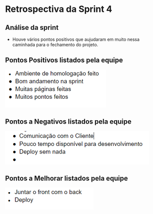# Retrospectiva da Sprint 4

## Análise da sprint

- Houve vários pontos positivos que aujudaram em muito nessa caminhada para o fechamento do projeto.

## Pontos Positivos listados pela equipe

![Pontos Positivos](../../imgs/retros/sprint5/pontos-positivos.png)

## Pontos a Negativos listados pela equipe

![Pontos a Negativos](../../imgs/retros/sprint5/pontos-negativos.png)

## Pontos a Melhorar listados pela equipe

![Pontos a Melhorar](../../imgs/retros/sprint5/a-melhorar.png)

